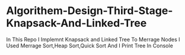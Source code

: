 # Algorithem-Design-Third-Stage-Knapsack-And-Linked-Tree
In This Repo I Implemnt Knapsack and Linked Tree To Merrage Nodes I Used Merrage Sort,Heap Sort,Quick Sort And I Print Tree In Console
